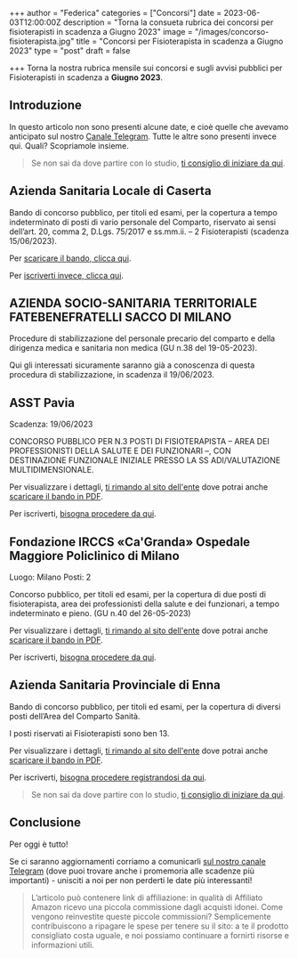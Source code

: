 +++
author = "Federica"
categories = ["Concorsi"]
date = 2023-06-03T12:00:00Z
description = "Torna la consueta rubrica dei concorsi per fisioterapisti in scadenza a Giugno 2023"
image = "/images/concorso-fisioterapista.jpg"
title = "Concorsi per Fisioterapista in scadenza a Giugno 2023"
type = "post"
draft = false

+++ 
Torna la nostra rubrica mensile sui concorsi e sugli avvisi pubblici per Fisioterapisti in scadenza a **Giugno 2023**.

## Introduzione
In questo articolo non sono presenti alcune date, e cioè quelle che avevamo anticipato sul nostro [Canale Telegram](https://t.me/fisioterapisti_official). Tutte le altre sono presenti invece qui. Quali? Scopriamole insieme.

> Se non sai da dove partire con lo studio, [ti consiglio di iniziare da qui](https://amzn.to/3MWTEPC).


## Azienda Sanitaria Locale di Caserta
Bando di concorso pubblico, per titoli ed esami, per la copertura a tempo indeterminato di posti di vario personale del Comparto, riservato ai sensi dell’art. 20, comma 2, D.Lgs. 75/2017 e ss.mm.ii. – 2 Fisioterapisti (scadenza 15/06/2023).

Per [scaricare il bando, clicca qui](https://www.aslcaserta.it/index.php/58-bando-di-concorso-pubblico-per-titoli-ed-esami-per-la-copertura-a-tempo-indeterminato-5-fisioterapisti/).

Per [iscriverti invece, clicca qui](https://aslcaserta.iscrizioneconcorsi.it/).


## AZIENDA SOCIO-SANITARIA TERRITORIALE FATEBENEFRATELLI SACCO DI MILANO
Procedure di stabilizzazione del personale precario del comparto e della dirigenza medica e sanitaria non medica (GU n.38 del 19-05-2023).

Qui gli interessati sicuramente saranno già a conoscenza di questa procedura di stabilizzazione, in scadenza il 19/06/2023.


## ASST Pavia
Scadenza: 19/06/2023

CONCORSO PUBBLICO PER N.3 POSTI DI FISIOTERAPISTA – AREA DEI PROFESSIONISTI DELLA SALUTE E DEI FUNZIONARI –, CON DESTINAZIONE FUNZIONALE INIZIALE PRESSO LA SS ADI/VALUTAZIONE MULTIDIMENSIONALE.

Per visualizzare i dettagli, [ti rimando al sito dell'ente](https://www.asst-pavia.it/node/27613) dove potrai anche [scaricare il bando in PDF](https://www.asst-pavia.it/sites/default/files/bandi/Bando%20Fisioter.%20ADI.pdf).

Per iscriverti, [bisogna procedere da qui](https://asst-pavia.iscrizioneconcorsi.it/).


## Fondazione IRCCS «Ca'Granda» Ospedale Maggiore Policlinico di Milano
Luogo: Milano 
Posti: 2

Concorso pubblico, per titoli ed esami, per la copertura di due posti di fisioterapista, area dei professionisti della salute e dei funzionari, a tempo indeterminato e pieno. (GU n.40 del 26-05-2023)

Per visualizzare i dettagli, [ti rimando al sito dell'ente](https://www.policlinico.mi.it/lavora-con-noi/info/1814) dove potrai anche [scaricare il bando in PDF](https://www.policlinico.mi.it/uploads/fom/attachments/concorsi/concorsi_m/1814/files/allegati/5432/bando_cp_n._2_fisioterapisti.pdf).

Per iscriverti, [bisogna procedere da qui](https://policlinicomi.iscrizioneconcorsi.it/).


## Azienda Sanitaria Provinciale di Enna

Bando di concorso pubblico, per titoli ed esami, per la copertura di diversi posti dell’Area del Comparto Sanità. 

I posti riservati ai Fisioterapisti sono ben 13.

Per visualizzare i dettagli, [ti rimando al sito dell'ente](https://www.aspenna.it/bandi-concorso/bando-di-concorso-pubblico-per-titoli-ed-esami-per-la-copertura-di-diversi-posti-dellarea-del-comparto-sanita/) dove potrai anche [scaricare il bando in PDF](https://www.aspenna.it/wp-content/uploads/2023/05/Bando-vari-posti-del-comparto.pdf).

Per iscriverti, [bisogna procedere registrandosi da qui](https://aspenna.selezionieconcorsi.it/).


> Se non sai da dove partire con lo studio, [ti consiglio di iniziare da qui](https://amzn.to/3MWTEPC).


## Conclusione
Per oggi è tutto!

Se ci saranno aggiornamenti corriamo a comunicarli [sul nostro canale Telegram](https://t.me/fisioterapisti_official) (dove puoi trovare anche i promemoria alle scadenze più importanti) - unisciti a noi per non perderti le date più interessanti!



>L’articolo può contenere link di affiliazione: in qualità di Affiliato Amazon ricevo una piccola commissione dagli acquisti idonei. Come vengono reinvestite queste piccole commissioni? Semplicemente contribuiscono a ripagare le spese per tenere su il sito: a te il prodotto consigliato costa uguale, e noi possiamo continuare a fornirti risorse e informazioni utili.
